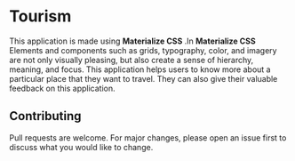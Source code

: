 # Tourism
This application is made using **Materialize CSS** .In **Materialize CSS**  Elements and components such as grids, typography, color, and imagery are not only visually pleasing, but also create a sense of hierarchy, meaning, and focus. This application helps users to know more about a particular place that they want to travel. They can also give their valuable feedback on this application.

## Contributing
Pull requests are welcome. For major changes, please open an issue first to discuss what you would like to change.
